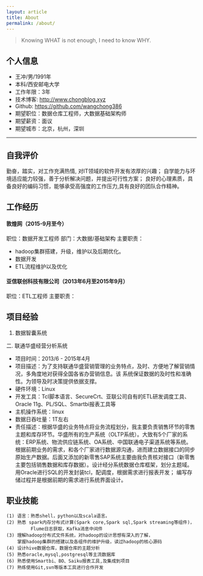 ```yaml
---
layout: article
title: About
permalink: /about/
---
```


> Knowing WHAT is not enough, I need to know WHY.


## 个人信息
* 王冲/男/1991年
* 本科/西安邮电大学
* 工作年限：3年
* 技术博客: http://www.chongblog.xyz
* Github:  https://github.com/wangchong386
* 期望职位：数据仓库工程师，大数据基础架构师
* 期望薪资：面议
* 期望城市：北京，杭州，深圳

------------------------------------------------------------------------------------------------------------------------------------------------------------------------------------
## 自我评价
勤奋，踏实，对工作充满热情, 对IT领域的软件开发有浓厚的兴趣；
自学能力与环境适应能力较强，善于分析解决问题，并提出可行性方案；
良好的心理素质，具备良好的编码习惯，能够承受高强度的工作压力,具有良好的团队合作精神。
## 工作经历
#### 敦煌网（2015-9月至今）
职位：数据开发工程师
部门：大数据/基础架构
主要职责：

* hadoop集群搭建，升级，维护以及后期优化。
* 数据开发
* ETL流程维护以及优化
#### 亚信联创科技有限公司（2013年6月至2015年9月）
职位：ETL工程师
主要职责：
## 项目经验
1. 数据智囊系统

二. 联通华盛经营分析系统
* 项目时间：2013/6 - 2015年4月
* 项目描述：为了支持联通华盛营销管理的业务特点，及时、方便地了解营销情况，多角度地对获得全国各省办营销信息。该    系统保证数据的及时性和准确性。为领导及时决策提供依据支撑。
* 硬件环境：Linux
* 开发工具：Tcl脚本语言、SecureCrt、亚联公司自有的ETL研发调度工具、Oracle 11g、PL/SQL、Smartbi报表工具等
* 主机操作系统：linux
* 数据日吞吐量：1T左右
* 责任描述：根据华盛的业务特点将业务流程划分，我主要负责销售环节的零售主题和库存环节。华盛所有的生产系统（OLTP系统）。大致有5个厂家的系统：ERP系统、物流供应链系统、OA系统、中国联通电子渠道系统等系统。根据前期业务的需求，和各个厂家进行数据源沟通，进而建立数据接口的同步原始生产数据。后面又添加的新零售SAP系统主要由我负责核对接口（新零售主要包括销售数据和库存数据）。设计经分系统数据仓库框架，划分主题域。用Oracle进行SQL的开发封装tcl，配调度，根据需求进行报表开发； 编写存储过程并是根据前期的需求进行系统界面设计。


## 职业技能
    (1) 语言：熟悉shell，python以及scala语言。
    (2) 熟悉 spark内存分布式计算(Spark core,Spark sql,Spark streaming等组件)，
             Flume日志获取，Kafka消息中间件
    (3) 理解hadoop分布式文件系统，对hadoop的设计思想有深入的了解，
        掌握hadoop集群的搭建以及各组件的维护升级，读过hadoop的核心源码
    (4) 设计hive数据仓库，数据仓库的主题分析
    (5) 熟悉oracle,mysql,postgresql等主流数据库
    (6) 熟悉使用Smartbi、BO、Saiku报表工具,及集成到项目
    (7) 熟练使用Git,svn等版本工具进行合作开发